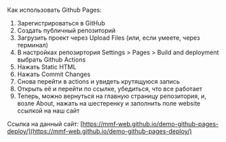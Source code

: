 Как использовать Github Pages:
1. Зарегистрироваться в GitHub
2. Создать публичный репозиторий
3. Загрузить проект через Upload Files (или, если умеете, через терминал)
4. В настройках репозиртория Settings > Pages > Build and deployment выбрать Github Actions
5. Нажать Static HTML
6. Нажать Commit Changes
7. Снова перейти в actions и увидеть крутящуюся запись
8. Открыть её и перейти по ссылке, убедиться, что все работает
9. Теперь, можно вернуться на главную страницу репозитория, и, возле About, нажать на шестеренку и заполнить поле website ссылкой на наш сайт

Ссылка на данный сайт: [https://mmf-web.github.io/demo-github-pages-deploy/](https://mmf-web.github.io/demo-github-pages-deploy/)
